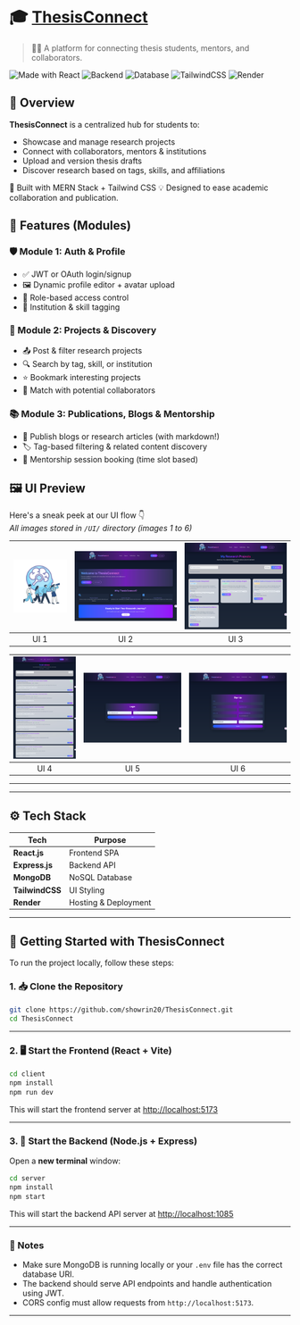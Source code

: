 # 🎓 [ThesisConnect](https://docs.google.com/document/d/1C-v7He-nDQgbw6lyI3BAR52A98BQpnWWdbkWAWkjkrk/edit?usp=sharing)

> 👩‍💻 A platform for connecting thesis students, mentors, and collaborators.

![Made with React](https://img.shields.io/badge/Frontend-React.js-blue?style=flat-square\&logo=react)
![Backend](https://img.shields.io/badge/Backend-Express.js-lightgrey?style=flat-square\&logo=express)
![Database](https://img.shields.io/badge/Database-MongoDB-green?style=flat-square\&logo=mongodb)
![TailwindCSS](https://img.shields.io/badge/Styling-TailwindCSS-38bdf8?style=flat-square\&logo=tailwindcss)
![Render](https://img.shields.io/badge/Deployment-Render-purple?style=flat-square)


## 📌 Overview

**ThesisConnect** is a centralized hub for students to:

* Showcase and manage research projects
* Connect with collaborators, mentors & institutions
* Upload and version thesis drafts
* Discover research based on tags, skills, and affiliations

🚀 Built with MERN Stack + Tailwind CSS
💡 Designed to ease academic collaboration and publication.

## 🧩 Features (Modules)

### 🛡️ Module 1: Auth & Profile

* ✅ JWT or OAuth login/signup
* 🖼️ Dynamic profile editor + avatar upload
* 🔐 Role-based access control
* 🏫 Institution & skill tagging

### 📂 Module 2: Projects & Discovery

* 📤 Post & filter research projects
* 🔍 Search by tag, skill, or institution
* ⭐ Bookmark interesting projects
* 🧠 Match with potential collaborators

### 📚 Module 3: Publications, Blogs & Mentorship

* 📝 Publish blogs or research articles (with markdown!)
* 🏷️ Tag-based filtering & related content discovery
* 📅 Mentorship session booking (time slot based)




## 🖼️ UI Preview

Here's a sneak peek at our UI flow 👇  
*All images stored in `/UI/` directory (images 1 to 6)*

| ![UI 1](https://github.com/showrin20/ThesisConnect/blob/main/UI/1.png) | ![UI 2](https://github.com/showrin20/ThesisConnect/blob/main/UI/2.png) | ![UI 3](https://github.com/showrin20/ThesisConnect/blob/main/UI/3.png) |
|:--:|:--:|:--:|
| UI 1 | UI 2 | UI 3 |

| ![UI 5](https://github.com/showrin20/ThesisConnect/blob/main/UI/5.png) | ![UI 4](https://github.com/showrin20/ThesisConnect/blob/main/UI/4.png) | ![UI 6](https://github.com/showrin20/ThesisConnect/blob/main/UI/6.png) |
|:--:|:--:|:--:|
| UI 4 | UI 5 | UI 6 |

---
---

## ⚙️ Tech Stack

| Tech            | Purpose              |
| --------------- | -------------------- |
| **React.js**    | Frontend SPA         |
| **Express.js**  | Backend API          |
| **MongoDB**     | NoSQL Database       |
| **TailwindCSS** | UI Styling           |
| **Render**      | Hosting & Deployment |

---


## 🚀 Getting Started with ThesisConnect

To run the project locally, follow these steps:

### 1. 📥 Clone the Repository

```bash
git clone https://github.com/showrin20/ThesisConnect.git
cd ThesisConnect
```

---

### 2. 🖥️ Start the Frontend (React + Vite)

```bash
cd client
npm install
npm run dev
```

This will start the frontend server at [http://localhost:5173](http://localhost:5173)

---

### 3. 🧠 Start the Backend (Node.js + Express)

Open a **new terminal** window:

```bash
cd server
npm install
npm start
```

This will start the backend API server at [http://localhost:1085](http://localhost:1085)

---

### 📌 Notes

* Make sure MongoDB is running locally or your `.env` file has the correct database URI.
* The backend should serve API endpoints and handle authentication using JWT.
* CORS config must allow requests from `http://localhost:5173`.




---

